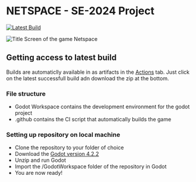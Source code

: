 # NETSPACE - SE-2024 Project
[![Latest Build](https://github.com/BcubeStudios/SE-2024-Code/actions/workflows/main.yml/badge.svg?branch=main)](https://github.com/BcubeStudios/SE-2024-Code/actions/workflows/main.yml)

![Title Screen of the game Netspace](https://github.com/BcubeStudios/SE-2024-Tracking/blob/main/Documents/netspace-title-screen.png)

## Getting access to latest build
Builds are automaticlly available in as artifacts in the [Actions](https://github.com/BcubeStudios/SE-2024-Code/actions) tab. Just click on the latest successfull build adn download the zip at the bottom.

### File structure
- Godot Workspace contains the development environment for the godot project
- .github contains the CI script that automatically builds the game

### Setting up repository on local machine
- Clone the repository to your folder of choice
- Download the [Godot version 4.2.2](https://github.com/godotengine/godot/releases/download/4.2.2-stable/Godot_v4.2.2-stable_win64.exe.zip)
- Unzip and run Godot
- Import the /GodotWorkspace folder of the repository in Godot
- You are now ready!

